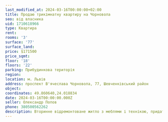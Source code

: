 ```yaml
---
last_modified_at: 2024-03-16T00:00:00+02:00
title: Продаю трикімнатну квартиру на Чорновола
seo: від власника
uid: 1710618966
type: Квартира
rent:
rooms: '3'
surface: '77'
surface_land:
price: $171500
price_sqmt:
floor: '18'
floors: '22'
parking: Прибудинкова територія
region:
location: м. Львів
address: проспект В'ячеслава Чорновола, 77, Шевченківський район
object:
coordinates: 49.860640,24.018834
date: 2024-03-16T00:00:00.000Z
seller: Олександр Попов
phone: 380500562262
description: Вторинне відремонтоване житло з меблями і технікою, придатне і готове для проживання
---
```

